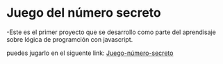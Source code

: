 <h1> Juego del número secreto </h1>

-Este es el primer proyecto que se desarrollo como parte del aprendisaje sobre lógica de programción con javascript.


puedes jugarlo en el siguente link: [Juego-número-secreto ](https://m4nu007.github.io/juego-secreto/)